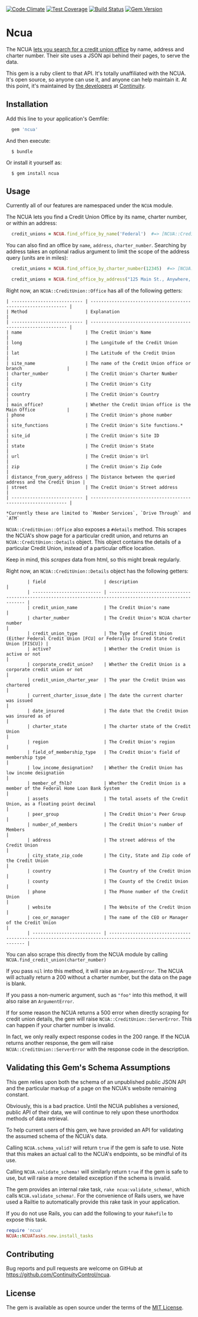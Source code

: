 [![Code Climate](https://codeclimate.com/github/ContinuityControl/ncua/badges/gpa.svg)](https://codeclimate.com/github/ContinuityControl/ncua)
[![Test Coverage](https://codeclimate.com/github/ContinuityControl/ncua/badges/coverage.svg)](https://codeclimate.com/github/ContinuityControl/ncua/coverage)
[![Build Status](https://travis-ci.org/ContinuityControl/ncua.svg)](https://travis-ci.org/ContinuityControl/ncua)
[![Gem Version](https://badge.fury.io/rb/ncua.svg)](http://badge.fury.io/rb/ncua)
# Ncua

The NCUA [lets you search for a credit union office](http://www.ncua.gov/NCUAMapping/Pages/NCUAGOVMapping.aspx) by name, address and charter number. Their site uses a JSON api behind their pages, to serve the data.

This gem is a ruby client to that API. It's totally unaffiliated with the NCUA.
It's open source, so anyone can use it, and anyone can help maintain it. At
this point, it's maintained by [the
developers](http://engineering.continuity.net/) at
[Continuity](http://continuity.net).

## Installation

Add this line to your application's Gemfile:

```ruby
  gem 'ncua'
```

And then execute:
```
  $ bundle
```
Or install it yourself as:
```
  $ gem install ncua
```
## Usage

Currently all of our features are namespaced under the `NCUA` module.

The NCUA lets you find a Credit Union Office by its name, charter number, or within an address:

```ruby
  credit_unions = NCUA.find_office_by_name('Federal')  #=> [NCUA::CreditUnion::Office, ... ]
```

You can also find an office by `name`, `address`, `charter_number`. Searching by address takes an optional radius argument to limit the scope of the address query (units are in miles):
```ruby
  credit_unions = NCUA.find_office_by_charter_number(12345)  #=> [NCUA::CreditUnion::Office, ... ]

  credit_unions = NCUA.find_office_by_address("125 Main St., Anywhere, CT", radius: 50)  #=> [NCUA::CreditUnion::Office, ... ]
```

Right now, an `NCUA::CreditUnion::Office` has all of the following getters:

 ```
 | --------------------------- | ------------------------------------------------------------- |
 | Method                      | Explanation                                                   |
 | --------------------------- | ------------------------------------------------------------- |
 | name                        | The Credit Union's Name                                       |
 | long                        | The Longitude of the Credit Union                             |
 | lat                         | The Latitude of the Credit Union                              |
 | site_name                   | The name of the Credit Union office or branch                 |
 | charter_number              | The Credit Union's Charter Number                             |
 | city                        | The Credit Union's City                                       |
 | country                     | The Credit Union's Country                                    |
 | main_office?                | Whether the Credit Union office is the Main Office            |
 | phone                       | The Credit Union's phone number                               |
 | site_functions              | The Credit Union's Site functions.*                           |
 | site_id                     | The Credit Union's Site ID                                    |
 | state                       | The Credit Union's State                                      |
 | url                         | The Credit Union's Url                                        |
 | zip                         | The Credit Union's Zip Code                                   |
 | distance_from_query_address | The Distance between the queried address and the Credit Union |
 | street                      | The Credit Union's Street address                             |
 | --------------------------- | ------------------------------------------------------------- |

*Currently these are limited to `Member Services`, `Drive Through` and `ATM`
```

`NCUA::CreditUnion::Office` also exposes a `#details` method. This scrapes the NCUA's show page for a particular credit union, and returns an `NCUA::CreditUnion::Details` object. This object contains the details of a particular Credit Union, instead of a particular office location.

Keep in mind, this _scrapes_ data from html, so this might break regularly.

Right now, an `NCUA::CreditUnion::Details` object has the following getters:
```
        | field                      | description                                                                                                  |
        | -------------------------- | ------------------------------------------------------------------------------------------------------------ |
        | credit_union_name          | The Credit Union's name                                                                                      |
        | charter_number             | The Credit Union's NCUA charter number                                                                       |
        | credit_union_type          | The Type of Credit Union (Either Federal Credit Union [FCU] or Federally Insured State Credit Union [FISCU]) |
        | active?                    | Whether the Credit Union is active or not                                                                    |
        | corporate_credit_union?    | Whether the Credit Union is a corporate credit union or not                                                  |
        | credit_union_charter_year  | The year the Credit Union was chartered                                                                      |
        | current_charter_issue_date | The date the current charter was issued                                                                      |
        | date_insured               | The date that the Credit Union was insured as of                                                             |
        | charter_state              | The charter state of the Credit Union                                                                        |
        | region                     | The Credit Union's region                                                                                    |
        | field_of_membership_type   | The Credit Union's field of membership type                                                                  |
        | low_income_designation?    | Whether the Credit Union has low income designation                                                          |
        | member_of_fhlb?            | Whether the Credit Union is a member of the Federal Home Loan Bank System                                    |
        | assets                     | The total assets of the Credit Union, as a floating point decimal                                            |
        | peer_group                 | The Credit Union's Peer Group                                                                                |
        | number_of_members          | The Credit Union's number of Members                                                                         |
        | address                    | The street address of the Credit Union                                                                       |
        | city_state_zip_code        | The City, State and Zip code of the Credit Union                                                             |
        | country                    | The Country of the Credit Union                                                                              |
        | county                     | The County of the Credit Union                                                                               |
        | phone                      | The Phone number of the Credit Union                                                                         |
        | website                    | The Website of the Credit Union                                                                              |
        | ceo_or_manager             | The name of the CEO or Manager of the Credit Union                                                           |
        | -------------------------- | ------------------------------------------------------------------------------------------------------------ |
```

You can also scrape this directly from the NCUA module by calling `NCUA.find_credit_union(charter_number)`

If you pass `nil` into this method, it will raise an `ArgumentError`. The NCUA will actually return a 200 without a charter number, but the data on the page is blank.

If you pass a non-numeric argument, such as `"foo"` into this method, it will also raise an `ArgumentError`.

If for some reason the NCUA returns a 500 error when directly scraping for credit union details, the gem will raise `NCUA::CreditUnion::ServerError`. This can happen if your charter number is invalid.

In fact, we only really expect response codes in the 200 range. If the NCUA returns another response, the gem will raise `NCUA::CreditUnion::ServerError` with the response code in the description.

## Validating this Gem's Schema Assumptions

This gem relies upon both the schema of an unpublished public JSON API and the particular markup of a page on the NCUA's website remaining constant.

Obviously, this is a bad practice. Until the NCUA publishes a versioned, public API of their data, we will continue to rely upon these unorthodox methods of data retrieval.

To help current users of this gem, we have provided an API for validating the assumed schema of the NCUA's data.

Calling `NCUA.schema_valid?` will return `true` if the gem is safe to use. Note that this makes an actual call to the NCUA's endpoints, so be mindful of its use.

Calling `NCUA.validate_schema!` will similarly return `true` if the gem is safe to use, but will raise a more detailed exception if the schema is invalid.

The gem provides an internal rake task, `rake ncua:validate_schema!`, which calls `NCUA.validate_schema!`. For the convenience of Rails users, we have used a Railtie to automatically provide this rake task in your application.

If you do not use Rails, you can add the following to your `Rakefile` to expose this task.
```ruby
require 'ncua'
NCUA::NCUATasks.new.install_tasks
```

## Contributing

Bug reports and pull requests are welcome on GitHub at https://github.com/ContinuityControl/ncua.

## License

The gem is available as open source under the terms of the [MIT License](http://opensource.org/licenses/MIT).
